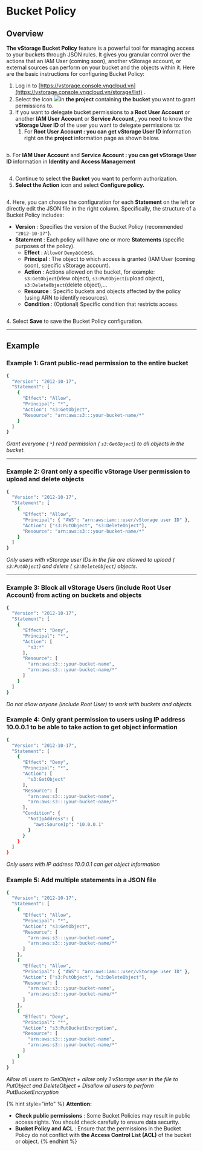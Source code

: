 # Bucket Policy

## Overview <a href="#tong-quan" id="tong-quan"></a>

**The vStorage Bucket Policy** feature is a powerful tool for managing access to your buckets through JSON rules. It gives you granular control over the actions that an IAM User (coming soon), another vStorage account, or external sources can perform on your bucket and the objects within it. Here are the basic instructions for configuring Bucket Policy:

1. Log in to [https://vstorage.console.vngcloud.vn](https://vstorage.console.vngcloud.vn/storage/list) .
2. Select the icon ![](https://docs.vngcloud.vn/~gitbook/image?url=https%3A%2F%2F3672463924-files.gitbook.io%2F%7E%2Ffiles%2Fv0%2Fb%2Fgitbook-x-prod.appspot.com%2Fo%2Fspaces%252FB0NrrrdJdpYOYzRkbWp5%252Fuploads%252F2Ye0SwJ9LL3dubdbJhKn%252Fimage.png%3Falt%3Dmedia%26token%3Dcee711e0-ec36-4c9d-ab5f-c8537e348626\&width=33\&dpr=4\&quality=100\&sign=d8575ee1\&sv=2)in **the project** containing **the bucket** you want to grant permissions to.
3. If you want to delegate bucket permissions to a **Root User Account** or another **IAM User Account** or **Service Account** , you need to know the **vStorage User ID** of the user you want to delegate permissions to:
   1. For **Root User Account : you can get vStorage User ID** information right on the **project** information page as shown below.

<figure><img src="../../../../../../.gitbook/assets/image (423).png" alt=""><figcaption></figcaption></figure>

b. For **IAM User Account** and **Service Account : you can get vStorage User ID** information in **Identity and Access Management**

<figure><img src="../../../../../../.gitbook/assets/image (424).png" alt=""><figcaption></figcaption></figure>

4. Continue to select **the Bucket** you want to perform authorization.
5. **Select the Action** icon and select **Configure policy.**

<figure><img src="../../../../../../.gitbook/assets/image (41) (1) (1).png" alt=""><figcaption></figcaption></figure>

4\. Here, you can choose the configuration for each **Statement** on the left or directly edit the JSON file in the right column. Specifically, the structure of a Bucket Policy includes:

* **Version** : Specifies the version of the Bucket Policy (recommended `"2012-10-17"`).
* **Statement** : Each policy will have one or more **Statements** (specific purposes of the policy).
  * **Effect** : `Allow`or `Deny`access.
  * **Principal** : The object to which access is granted (IAM User (coming soon), specific vStorage account).
  * **Action** : Actions allowed on the bucket, for example: `s3:GetObject`(view object), `s3:PutObject`(upload object), `s3:DeleteObject`(delete object),…
  * **Resource** : Specific buckets and objects affected by the policy (using ARN to identify resources).
  * **Condition** : (Optional) Specific condition that restricts access.

<figure><img src="../../../../../../.gitbook/assets/image (42) (1) (1).png" alt=""><figcaption></figcaption></figure>

4\. Select **Save** to save the Bucket Policy configuration.

***

## Example <a href="#vi-du-minh-hoa" id="vi-du-minh-hoa"></a>

### **Example 1: Grant public-read permission to the entire bucket** <a href="#vi-du-1-cap-quyen-public-read-chi-doc-cho-toan-bo-bucket" id="vi-du-1-cap-quyen-public-read-chi-doc-cho-toan-bo-bucket"></a>

```bash
{
  "Version": "2012-10-17",
  "Statement": [
    {
      "Effect": "Allow",
      "Principal": "*",
      "Action": "s3:GetObject",
      "Resource": "arn:aws:s3:::your-bucket-name/*"
    }
  ]
}
```

_Grant everyone ( `*`) read permission ( `s3:GetObject`) to all objects in the bucket._

***

### **Example 2: Grant only a specific vStorage User permission to upload and delete objects** <a href="#vi-du-2-chi-cap-quyen-cho-mot-vstorage-user-cu-the-tai-len-va-xoa-object" id="vi-du-2-chi-cap-quyen-cho-mot-vstorage-user-cu-the-tai-len-va-xoa-object"></a>

```bash
{
  "Version": "2012-10-17",
  "Statement": [
    {
      "Effect": "Allow",
      "Principal": { "AWS": "arn:aws:iam:::user/vStorage user ID" },
      "Action": ["s3:PutObject", "s3:DeleteObject"],
      "Resource": "arn:aws:s3:::your-bucket-name/*"
    }
  ]
}
```

_Only users with vStorage user IDs in the file are allowed to upload ( `s3:PutObject`) and delete ( `s3:DeleteObject`) objects._

***

### **Example 3: Block all vStorage Users (include Root User Account) from acting on buckets and objects** <a href="#vi-du-3-chan-tat-ca-vstorage-user-tru-root-user-account-action-vao-bucket-va-object" id="vi-du-3-chan-tat-ca-vstorage-user-tru-root-user-account-action-vao-bucket-va-object"></a>

```bash
{
  "Version": "2012-10-17",
  "Statement": [
    {
      "Effect": "Deny",
      "Principal": "*",
      "Action": [
        "s3:*"
      ],
      "Resource": [
        "arn:aws:s3:::your-bucket-name",
        "arn:aws:s3:::your-bucket-name/*"
      ]
    }
  ]
}
```

_Do not allow anyone (include Root User) to work with buckets and objects._

### **Example 4: Only grant permission to users using IP address 10.0.0.1 to be able to take action to get object information** <a href="#vi-du-4-chi-cap-quyen-cho-nguoi-dung-su-dung-dia-chi-ip-10.0.0.1-moi-co-the-action-lay-thong-tin-obj" id="vi-du-4-chi-cap-quyen-cho-nguoi-dung-su-dung-dia-chi-ip-10.0.0.1-moi-co-the-action-lay-thong-tin-obj"></a>

```bash
{
  "Version": "2012-10-17",
  "Statement": [
    {
      "Effect": "Deny",
      "Principal": "*",
      "Action": [
        "s3:GetObject"
      ],
      "Resource": [
        "arn:aws:s3:::your-bucket-name",
        "arn:aws:s3:::your-bucket-name/*"
      ],
      "Condition": {
        "NotIpAddress": {
          "aws:SourceIp": "10.0.0.1"
        }
      }
    }
  ]
}
```

_Only users with IP address 10.0.0.1 can get object information_

### **Example 5: Add multiple statements in a JSON file** <a href="#vi-du-5-them-nhieu-statement-trong-mot-file-json" id="vi-du-5-them-nhieu-statement-trong-mot-file-json"></a>

```bash
{
  "Version": "2012-10-17",
  "Statement": [
    {
      "Effect": "Allow",
      "Principal": "*",
      "Action": "s3:GetObject",
      "Resource": [
        "arn:aws:s3:::your-bucket-name",
        "arn:aws:s3:::your-bucket-name/*"
      ]
    },
    {
      "Effect": "Allow",
      "Principal": { "AWS": "arn:aws:iam:::user/vStorage user ID" },
      "Action": ["s3:PutObject", "s3:DeleteObject"],
      "Resource": [
        "arn:aws:s3:::your-bucket-name",
        "arn:aws:s3:::your-bucket-name/*"
      ]
    },
    {
      "Effect": "Deny",
      "Principal": "*",
      "Action": "s3:PutBucketEncryption",
      "Resource": [
        "arn:aws:s3:::your-bucket-name",
        "arn:aws:s3:::your-bucket-name/*"
      ]
    }
  ]
}
```

_Allow all users to GetObject + allow only 1 vStorage user in the file to PutObject and DeleteObject + Disallow all users to perform PutBucketEncryption_

{% hint style="info" %}
**Attention:**

* **Check public permissions** : Some Bucket Policies may result in public access rights. You should check carefully to ensure data security.
* **Bucket Policy and ACL** : Ensure that the permissions in the Bucket Policy do not conflict with **the Access Control List (ACL)** of the bucket or object.
{% endhint %}
